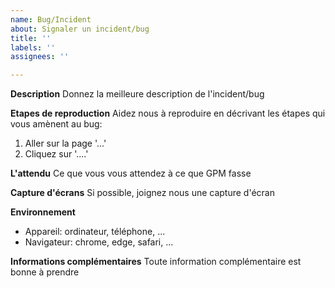 ```yaml
---
name: Bug/Incident
about: Signaler un incident/bug
title: ''
labels: ''
assignees: ''

---
```


**Description**
Donnez la meilleure description de l'incident/bug

**Etapes de reproduction**
Aidez nous à reproduire en décrivant les étapes qui vous amènent au bug:
1. Aller sur la page '...'
2. Cliquez sur '....'

**L'attendu**
Ce que vous vous attendez à ce que GPM fasse

**Capture d'écrans**
Si possible, joignez nous une capture d'écran

**Environnement**
 - Appareil: ordinateur, téléphone, ...
 - Navigateur: chrome, edge, safari, ...

**Informations complémentaires**
Toute information complémentaire est bonne à prendre

